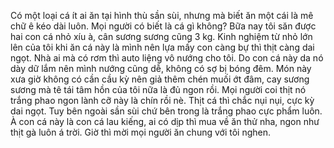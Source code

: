 Có một loại cá ít ai ăn tại hình thù sần sùi, nhưng mà biết ăn một cái là mê chữ ê kéo dài luôn. Mọi người có biết là cá gì không? Bữa nay tôi săn được hai con cá nhỏ xíu à, cân sương sương cũng 3 kg. Kinh nghiệm từ nhỏ lớn lên của tôi khi ăn cá này là mình nên lựa mấy con càng bự thì thịt càng dai ngọt. Nhà ai mà có rơm thì auto liệng vô nướng cho tôi. Do con cá này da nó dày dữ lắm nên mình nướng cũng dễ, không có sợ bị bóng đêm. Món này xưa giờ không có cần cầu kỳ nên giả thêm chén muối ớt đâm, cay sương sương mà tê tái tâm hồn của tôi nữa là đủ ngon rồi. Mọi người coi thịt nó trắng phao ngon lành cỡ này là chín rồi nè. Thịt cá thì chắc nụi nụi, cực kỳ dai ngọt. Tuy bên ngoài sần sùi chứ bên trong là trắng phao cực phẩm luôn. À con cá này là con cá lau kiếng, ai có dịp thì mua về ăn thử nha, ngon như thịt gà luôn á trời. Giờ thì mời mọi người ăn chung với tôi nghen.